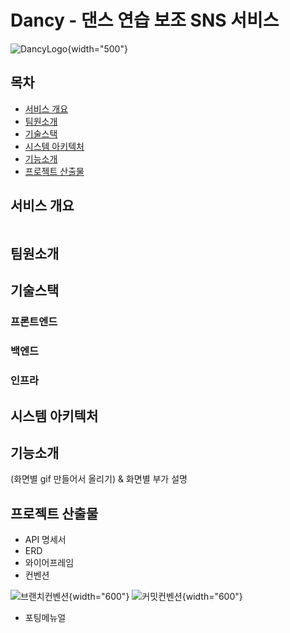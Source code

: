 # Dancy - 댄스 연습 보조 SNS 서비스

![DancyLogo](/uploads/e4b6033c903476182c2e73cd71561ec7/DancyLogo.png){width="500"}

## 목차
- [서비스 개요](#서비스-개요)
- [팀원소개](#팀원소개)
- [기술스택](#기술스택)
- [시스템 아키텍처](#시스템-아키텍처)
- [기능소개](#기능소개)
- [프로젝트 산출물](#프로젝트-산출물)

## 서비스 개요
```

```
## 팀원소개

## 기술스택

### 프론트엔드

### 백엔드

### 인프라

## 시스템 아키텍처

## 기능소개

(화면별 gif 만들어서 올리기)
& 화면별 부가 설명

## 프로젝트 산출물

- API 명세서
- ERD
- 와이어프레임
- 컨벤션

![브랜치컨벤션](/uploads/c176a292849dbc779294b10433c820de/스크린샷_2024-02-16_오전_3.09.23.png){width="600"}
![커밋컨벤션](/uploads/d79bde29c8741fa3aa4813125ffd05ba/스크린샷_2024-02-16_오전_3.09.48.png){width="600"}
- 포팅메뉴얼
